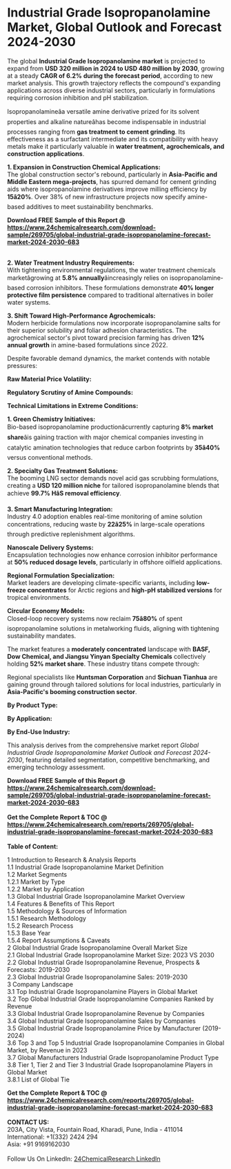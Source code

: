 <h1>Industrial Grade Isopropanolamine Market, Global Outlook and Forecast 2024-2030</h1><p>The global <strong>Industrial Grade Isopropanolamine market</strong> is projected to expand from <strong>USD 320 million in 2024 to USD 480 million by 2030</strong>, growing at a steady <strong>CAGR of 6.2% during the forecast period</strong>, according to new market analysis. This growth trajectory reflects the compound's expanding applications across diverse industrial sectors, particularly in formulations requiring corrosion inhibition and pH stabilization.</p><p>Isopropanolamineâa versatile amine derivative prized for its solvent properties and alkaline natureâhas become indispensable in industrial processes ranging from <strong>gas treatment to cement grinding</strong>. Its effectiveness as a surfactant intermediate and its compatibility with heavy metals make it particularly valuable in <strong>water treatment, agrochemicals, and construction applications</strong>.</p><p><strong>1. Expansion in Construction Chemical Applications:</strong><br>
The global construction sector's rebound, particularly in <strong>Asia-Pacific and Middle Eastern mega-projects</strong>, has spurred demand for cement grinding aids where isopropanolamine derivatives improve milling efficiency by <strong>15â20%</strong>. Over 38% of new infrastructure projects now specify amine-based additives to meet sustainability benchmarks.</p><div><b>Download FREE Sample of this Report @ 
            <a href="https://www.24chemicalresearch.com/download-sample/269705/global-industrial-grade-isopropanolamine-forecast-market-2024-2030-683">
            https://www.24chemicalresearch.com/download-sample/269705/global-industrial-grade-isopropanolamine-forecast-market-2024-2030-683</a></b></div><br><p><strong>2. Water Treatment Industry Requirements:</strong><br>
With tightening environmental regulations, the water treatment chemicals marketâgrowing at <strong>5.8% annually</strong>âincreasingly relies on isopropanolamine-based corrosion inhibitors. These formulations demonstrate <strong>40% longer protective film persistence</strong> compared to traditional alternatives in boiler water systems.</p><p><strong>3. Shift Toward High-Performance Agrochemicals:</strong><br>
Modern herbicide formulations now incorporate isopropanolamine salts for their superior solubility and foliar adhesion characteristics. The agrochemical sector's pivot toward precision farming has driven <strong>12% annual growth</strong> in amine-based formulations since 2022.</p><p>Despite favorable demand dynamics, the market contends with notable pressures:</p><p><strong>Raw Material Price Volatility:</strong></p><p><strong>Regulatory Scrutiny of Amine Compounds:</strong></p><p><strong>Technical Limitations in Extreme Conditions:</strong></p><p><strong>1. Green Chemistry Initiatives:</strong><br>
Bio-based isopropanolamine productionâcurrently capturing <strong>8% market share</strong>âis gaining traction with major chemical companies investing in catalytic amination technologies that reduce carbon footprints by <strong>35â40%</strong> versus conventional methods.</p><p><strong>2. Specialty Gas Treatment Solutions:</strong><br>
The booming LNG sector demands novel acid gas scrubbing formulations, creating a <strong>USD 120 million niche</strong> for tailored isopropanolamine blends that achieve <strong>99.7% HâS removal efficiency</strong>.</p><p><strong>3. Smart Manufacturing Integration:</strong><br>
Industry 4.0 adoption enables real-time monitoring of amine solution concentrations, reducing waste by <strong>22â25%</strong> in large-scale operations through predictive replenishment algorithms.</p><p><strong>Nanoscale Delivery Systems:</strong><br>
	Encapsulation technologies now enhance corrosion inhibitor performance at <strong>50% reduced dosage levels</strong>, particularly in offshore oilfield applications.</p><p><strong>Regional Formulation Specialization:</strong><br>
	Market leaders are developing climate-specific variants, including <strong>low-freeze concentrates</strong> for Arctic regions and <strong>high-pH stabilized versions</strong> for tropical environments.</p><p><strong>Circular Economy Models:</strong><br>
	Closed-loop recovery systems now reclaim <strong>75â80%</strong> of spent isopropanolamine solutions in metalworking fluids, aligning with tightening sustainability mandates.</p><p>The market features a <strong>moderately concentrated</strong> landscape with <strong>BASF, Dow Chemical, and Jiangsu Yinyan Specialty Chemicals</strong> collectively holding <strong>52% market share</strong>. These industry titans compete through:</p><p>Regional specialists like <strong>Huntsman Corporation</strong> and <strong>Sichuan Tianhua</strong> are gaining ground through tailored solutions for local industries, particularly in <strong>Asia-Pacific's booming construction sector</strong>.</p><p><strong>By Product Type:</strong></p><p><strong>By Application:</strong></p><p><strong>By End-Use Industry:</strong></p><p>This analysis derives from the comprehensive market report <em>Global Industrial Grade Isopropanolamine Market Outlook and Forecast 2024-2030</em>, featuring detailed segmentation, competitive benchmarking, and emerging technology assessment.</p><div><b>Download FREE Sample of this Report @ 
            <a href="https://www.24chemicalresearch.com/download-sample/269705/global-industrial-grade-isopropanolamine-forecast-market-2024-2030-683">
            https://www.24chemicalresearch.com/download-sample/269705/global-industrial-grade-isopropanolamine-forecast-market-2024-2030-683</a></b></div><br><div><b>Get the Complete Report & TOC @ 
            <a href="https://www.24chemicalresearch.com/reports/269705/global-industrial-grade-isopropanolamine-forecast-market-2024-2030-683">
            https://www.24chemicalresearch.com/reports/269705/global-industrial-grade-isopropanolamine-forecast-market-2024-2030-683</a></b></div><br>
            <b>Table of Content:</b><p>1 Introduction to Research & Analysis Reports<br />
    1.1 Industrial Grade Isopropanolamine Market Definition<br />
    1.2 Market Segments<br />
        1.2.1 Market by Type<br />
        1.2.2 Market by Application<br />
    1.3 Global Industrial Grade Isopropanolamine Market Overview<br />
    1.4 Features & Benefits of This Report<br />
    1.5 Methodology & Sources of Information<br />
        1.5.1 Research Methodology<br />
        1.5.2 Research Process<br />
        1.5.3 Base Year<br />
        1.5.4 Report Assumptions & Caveats<br />
2 Global Industrial Grade Isopropanolamine Overall Market Size<br />
    2.1 Global Industrial Grade Isopropanolamine Market Size: 2023 VS 2030<br />
    2.2 Global Industrial Grade Isopropanolamine Revenue, Prospects & Forecasts: 2019-2030<br />
    2.3 Global Industrial Grade Isopropanolamine Sales: 2019-2030<br />
3 Company Landscape<br />
    3.1 Top Industrial Grade Isopropanolamine Players in Global Market<br />
    3.2 Top Global Industrial Grade Isopropanolamine Companies Ranked by Revenue<br />
    3.3 Global Industrial Grade Isopropanolamine Revenue by Companies<br />
    3.4 Global Industrial Grade Isopropanolamine Sales by Companies<br />
    3.5 Global Industrial Grade Isopropanolamine Price by Manufacturer (2019-2024)<br />
    3.6 Top 3 and Top 5 Industrial Grade Isopropanolamine Companies in Global Market, by Revenue in 2023<br />
    3.7 Global Manufacturers Industrial Grade Isopropanolamine Product Type<br />
    3.8 Tier 1, Tier 2 and Tier 3 Industrial Grade Isopropanolamine Players in Global Market<br />
        3.8.1 List of Global Tie</p><div><b>Get the Complete Report & TOC @ 
            <a href="https://www.24chemicalresearch.com/reports/269705/global-industrial-grade-isopropanolamine-forecast-market-2024-2030-683">
            https://www.24chemicalresearch.com/reports/269705/global-industrial-grade-isopropanolamine-forecast-market-2024-2030-683</a></b></div><br><b>CONTACT US:</b><br>
            203A, City Vista, Fountain Road, Kharadi, Pune, India - 411014<br>
            International: +1(332) 2424 294<br>
            Asia: +91 9169162030 <br><br>
            Follow Us On LinkedIn: <a href="https://www.linkedin.com/company/24chemicalresearch/">24ChemicalResearch LinkedIn</a>